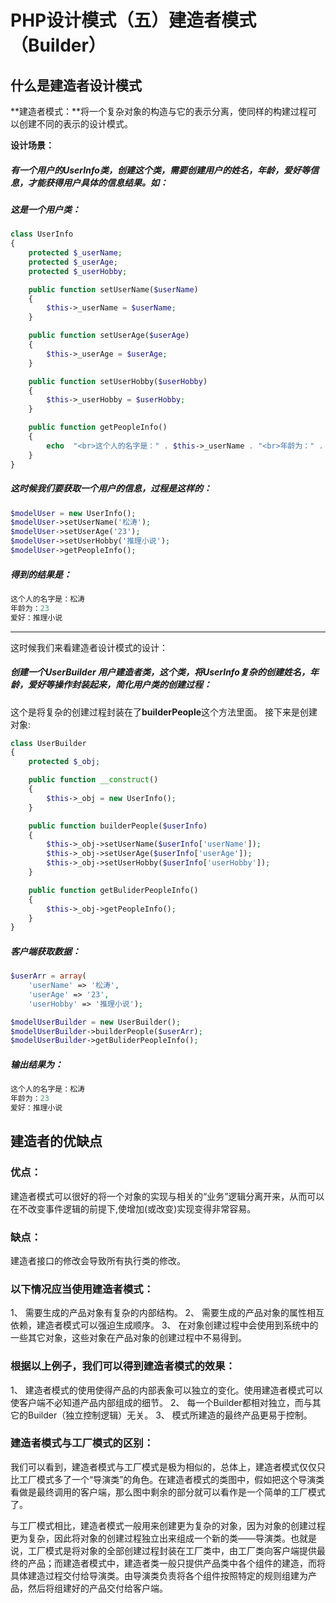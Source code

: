# PHP设计模式（五）建造者模式（Builder）

## 什么是建造者设计模式

**建造者模式：**将一个复杂对象的构造与它的表示分离，使同样的构建过程可以创建不同的表示的设计模式。

**设计场景：**

##### 有一个用户的UserInfo类，创建这个类，需要创建用户的姓名，年龄，爱好等信息，才能获得用户具体的信息结果。如：

##### 这是一个用户类：

```php
class UserInfo
{
    protected $_userName;
    protected $_userAge;
    protected $_userHobby;

    public function setUserName($userName)
    {
        $this->_userName = $userName;
    }

    public function setUserAge($userAge)
    {
        $this->_userAge = $userAge;
    }

    public function setUserHobby($userHobby)
    {
        $this->_userHobby = $userHobby;
    }

    public function getPeopleInfo()
    {
        echo  "<br>这个人的名字是：" . $this->_userName . "<br>年龄为：" . $this->_userAge . "<br>爱好：" . $this->_userHobby;
    }
}
```

##### 这时候我们要获取一个用户的信息，过程是这样的：

```php
$modelUser = new UserInfo();
$modelUser->setUserName('松涛');
$modelUser->setUserAge('23');
$modelUser->setUserHobby('推理小说');
$modelUser->getPeopleInfo();
```

##### 得到的结果是：

```php
这个人的名字是：松涛
年龄为：23
爱好：推理小说
```



------



这时候我们来看建造者设计模式的设计：

##### 创建一个UserBuilder 用户建造者类，这个类，将UserInfo复杂的创建姓名，年龄，爱好等操作封装起来，简化用户类的创建过程：

这个是将复杂的创建过程封装在了**builderPeople**这个方法里面。 接下来是创建对象:

```php
class UserBuilder
{
    protected $_obj;

    public function __construct()
    {
        $this->_obj = new UserInfo();
    }

    public function builderPeople($userInfo)
    {
        $this->_obj->setUserName($userInfo['userName']);
        $this->_obj->setUserAge($userInfo['userAge']);
        $this->_obj->setUserHobby($userInfo['userHobby']);
    }

    public function getBuliderPeopleInfo()
    {
        $this->_obj->getPeopleInfo();
    }
}
```

##### 客户端获取数据：

```php
$userArr = array(
    'userName' => '松涛',
    'userAge' => '23',
    'userHobby' => '推理小说');

$modelUserBuilder = new UserBuilder();
$modelUserBuilder->builderPeople($userArr);
$modelUserBuilder->getBuliderPeopleInfo();
```

##### 输出结果为：

```php
这个人的名字是：松涛
年龄为：23
爱好：推理小说
```



## 建造者的优缺点

### **优点：**

建造者模式可以很好的将一个对象的实现与相关的“业务”逻辑分离开来，从而可以在不改变事件逻辑的前提下,使增加(或改变)实现变得非常容易。

### **缺点：**

建造者接口的修改会导致所有执行类的修改。



### **以下情况应当使用建造者模式：**

1、 需要生成的产品对象有复杂的内部结构。
2、 需要生成的产品对象的属性相互依赖，建造者模式可以强迫生成顺序。
3、 在对象创建过程中会使用到系统中的一些其它对象，这些对象在产品对象的创建过程中不易得到。

### **根据以上例子，我们可以得到建造者模式的效果：**
1、 建造者模式的使用使得产品的内部表象可以独立的变化。使用建造者模式可以使客户端不必知道产品内部组成的细节。
2、 每一个Builder都相对独立，而与其它的Builder（独立控制逻辑）无关。
3、 模式所建造的最终产品更易于控制。



### **建造者模式与工厂模式的区别：**

我们可以看到，建造者模式与工厂模式是极为相似的，总体上，建造者模式仅仅只比工厂模式多了一个“导演类”的角色。在建造者模式的类图中，假如把这个导演类看做是最终调用的客户端，那么图中剩余的部分就可以看作是一个简单的工厂模式了。

与工厂模式相比，建造者模式一般用来创建更为复杂的对象，因为对象的创建过程更为复杂，因此将对象的创建过程独立出来组成一个新的类——导演类。也就是说，工厂模式是将对象的全部创建过程封装在工厂类中，由工厂类向客户端提供最终的产品；而建造者模式中，建造者类一般只提供产品类中各个组件的建造，而将具体建造过程交付给导演类。由导演类负责将各个组件按照特定的规则组建为产品，然后将组建好的产品交付给客户端。



